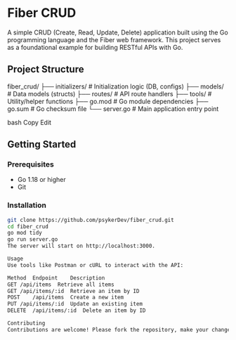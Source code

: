 # Fiber CRUD

A simple CRUD (Create, Read, Update, Delete) application built using the Go programming language and the Fiber web framework. This project serves as a foundational example for building RESTful APIs with Go.

## Project Structure

fiber_crud/
├── initializers/ # Initialization logic (DB, configs)
├── models/ # Data models (structs)
├── routes/ # API route handlers
├── tools/ # Utility/helper functions
├── go.mod # Go module dependencies
├── go.sum # Go checksum file
└── server.go # Main application entry point

bash
Copy
Edit

## Getting Started

### Prerequisites

- Go 1.18 or higher
- Git

### Installation

```bash
git clone https://github.com/psykerDev/fiber_crud.git
cd fiber_crud
go mod tidy
go run server.go
The server will start on http://localhost:3000.

Usage
Use tools like Postman or cURL to interact with the API:

Method	Endpoint	Description
GET	/api/items	Retrieve all items
GET	/api/items/:id	Retrieve an item by ID
POST	/api/items	Create a new item
PUT	/api/items/:id	Update an existing item
DELETE	/api/items/:id	Delete an item by ID

Contributing
Contributions are welcome! Please fork the repository, make your changes, and submit a pull request.
